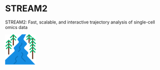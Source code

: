 # STREAM2

STREAM2: Fast, scalable, and interactive trajectory analysis of single-cell omics data

![simba](./docs/source/_static/img/logo.png?raw=true)